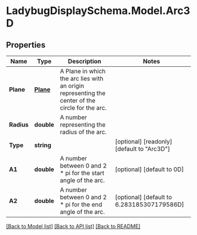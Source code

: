 
# LadybugDisplaySchema.Model.Arc3D

## Properties

Name | Type | Description | Notes
------------ | ------------- | ------------- | -------------
**Plane** | [**Plane**](Plane.md) | A Plane in which the arc lies with an origin representing the center of the circle for the arc. | 
**Radius** | **double** | A number representing the radius of the arc. | 
**Type** | **string** |  | [optional] [readonly] [default to "Arc3D"]
**A1** | **double** | A number between 0 and 2 * pi for the start angle of the arc. | [optional] [default to 0D]
**A2** | **double** | A number between 0 and 2 * pi for the end angle of the arc. | [optional] [default to 6.283185307179586D]

[[Back to Model list]](../README.md#documentation-for-models)
[[Back to API list]](../README.md#documentation-for-api-endpoints)
[[Back to README]](../README.md)

